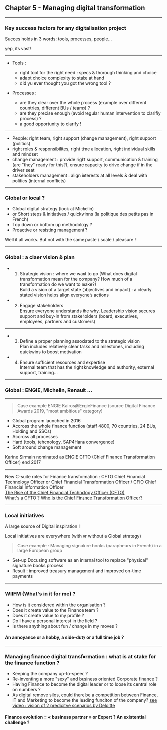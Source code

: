 ## Chapter 5 - Managing digital transformation

----

### Key success factors for any digitalisation project

Succes holds in 3 words: tools, processes, people…   

yep, its vast!

----

- Tools : 
  - right tool for the right need : specs & thorough thinking and choice
  - adapt choice complexity to stake at hand
  - did yu ever thought you got the wrong tool ?
  
- Processes : 
  - are they clear over the whole process (example over different countries, different BUs / teams) ?
  - are they precise enough (avoid regular human intervention to clarifiy process) ? 
  - a good opportunity to clarify !

----

- People: right team, right support (change management), right support (politics)
 - right roles & responsibilites, right time allocation, right individual skills and mindset
 - change management : provide right support, communication & training (are "they" ready for this?), ensure capacity to drive change if in the driver seat
 - stakeholders management : align interests at all levels & deal with politics (internal conflicts) 

----

### Global or local ?  

- Global digital strategy (look at Michelin) 
- or Short steps & initiatives / quickwinns (la politique des petits pas in French) 
- Top down or bottom up methodology ?
- Proactive or resisting management ?

Well it all works. But not with the same paste / scale / pleasure !

----

### Global : a claer vision & plan

- 1. Strategic vision : where we want to go 
(What does digital transformation mean for the company? How much of a transformation do we want to make?)   
Build a vision of a target state (objectives and impact) : a clearly stated vision helps align everyone’s actions

- 2. Engage stakeholders    
Ensure everyone understands the why. Leadership vision secures support and buy-in from stakeholders (board, executives, employees, partners and customers)

----

- 3. Define a proper planning associated to the strategic vision    
Plan includes relatively clear tasks and milestones, including quickwins to boost motivation 

- 4. Ensure sufficient resources and expertise    
Internal team that has the right knowledge and authority, external support, training…

----

### Global : ENGIE, Michelin, Renault ...

----

> Case example ENGIE Kairos@EngieFinance (source Digital Finance Awards 2019, "most ambitious" category)    

- Global program launched in 2016
- Accross the whole finance function (staff 4800, 70 countries, 24 BUs, Holding and SSCs)
- Accross all processes
- Hard (tools, tehcnology, SAP4Hana convergence)
- Soft around change management

Karine Sirmain nominated as ENGIE CFTO (Chief Finance Transformation Officer) end 2017

----

New C-suite roles for Finance transformation : CFTO Chief Financial Technology Officer or Chief Financial Transformation Officer / CFIO Chief Financial Information Officer    
[The Rise of the Chief Financial Technology Officer (CFTO) ](http://www.kforceblog.com/uploads/docs/Spotlight_February.pdf)    
What's a CFTO ? [Who Is the Chief Finance Transformation Officer?](https://www.americanexpress.com/en-au/business/trends-and-insights/articles/who-is-the-chief-finance-transformation-officer/)

----

### Local initiatives

A large source of Digital inspiration !

Local initiatives are everywhere (with or without a Global strategy) 

> Case example : Managing signature books (parapheurs in French) in a large European group        
- Set-up Docusing software as an internal tool to replace "physical" signature books process   
- Result : improved treasury management and improved on-time payments

----

### WIIFM (What's in it for me) ? 
- How is it considered within the organisation ?
- Does it create value to the Finance team ?
- Does it create value to my profile ?
- Do I have a personal interest in the field ? 
- Is there anything about fun / change in my moves ?
#### An annoyance or a hobby, a side-duty or a full time job ?

----

### Managing finance digital transformation : what is at stake for the finance function ? 

- Keeping the company up-to-speed ?
- Re-inventing a more "sexy" and business oriented Corporate finance ? 
- Having Finance to become the digital leader or to loose its central role on numbers ? 
- As digital remove silos, could there be a competition between Finance, IT and Marketing to become the leading funciton of the company? [see video : vision of 2 predicitve scenarios by Deloitte](https://www.youtube.com/watch?v=hU2zyRKKZ5g)
#### Finance evolution = « business partner » or Expert ? An existential challenge ?  
